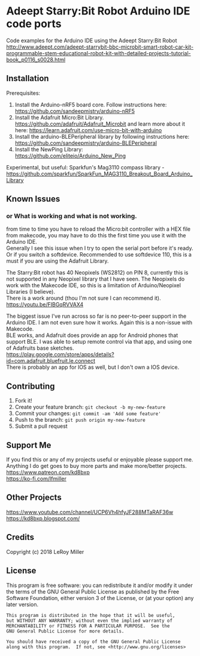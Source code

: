 # Adeept Starry:Bit Robot Arduino IDE code ports

Code examples for the Arduino IDE using the Adeept Starry:Bit Robot
http://www.adeept.com/adeept-starrybit-bbc-microbit-smart-robot-car-kit-programmable-stem-educational-robot-kit-with-detailed-projects-tutorial-book_p0116_s0028.html

## Installation

Prerequisites: 
1) Install the Arduino-nRF5 board core. Follow instructions here:  
https://github.com/sandeepmistry/arduino-nRF5  
2) Install the Adafruit Micro:Bit Library.  
https://github.com/adafruit/Adafruit_Microbit and learn more about it here:  https://learn.adafruit.com/use-micro-bit-with-arduino   
3) Install the arduino-BLEPeripheral library by following instructions here:  
https://github.com/sandeepmistry/arduino-BLEPeripheral   
4) Install the NewPing Library: https://github.com/eliteio/Arduino_New_Ping  

Experimental, but useful:
Sparkfun's Mag3110 compass library - https://github.com/sparkfun/SparkFun_MAG3110_Breakout_Board_Arduino_Library   

## Known Issues 
### or What is working and what is not working.

from time to time you have to reload the Micro:bit controller with a HEX file from
makecode, you may have to do this the first time you use it with the Arduino IDE.  
Generally I see this issue when I try to open the serial port before it's ready. Or if you switch a softdevice. Recommended to use softdevice 110, this is a must if you are using the Adafruit Library.  

The Starry:Bit robot has 40 Neopixels (WS2812) on PIN 8, currently this is not supported in any Neopixel library that I have seen. The Neopixels do work with the Makecode IDE, so this is a limitation of Arduino/Neopixel Libraries (I believe).  
There is a work around (thou I'm not sure I can recommend it).  
https://youtu.be/FIBGqRVVAX4  


The biggest issue I've run across so far is no peer-to-peer support in the Arduino IDE.  I am not even sure how it works. Again this is a non-issue with Makecode.  
BLE works, and Adafruit does provide an app for Android phones that support BLE. I was able to setup remote control via that app, and using one of Adafruits base sketches.  
https://play.google.com/store/apps/details?id=com.adafruit.bluefruit.le.connect   
There is probably an app for IOS as well, but I don't own a IOS device.  

## Contributing

1. Fork it!
2. Create your feature branch: `git checkout -b my-new-feature`
3. Commit your changes: `git commit -am 'Add some feature'`
4. Push to the branch: `git push origin my-new-feature`
5. Submit a pull request

## Support Me

If you find this or any of my projects useful or enjoyable please support me.  
Anything I do get goes to buy more parts and make more/better projects.  
https://www.patreon.com/kd8bxp  
https://ko-fi.com/lfmiller  

## Other Projects

https://www.youtube.com/channel/UCP6Vh4hfyJF288MTaRAF36w  
https://kd8bxp.blogspot.com/  


## Credits

Copyright (c) 2018 LeRoy Miller

## License

This program is free software: you can redistribute it and/or modify
    it under the terms of the GNU General Public License as published by
    the Free Software Foundation, either version 3 of the License, or
    (at your option) any later version.

    This program is distributed in the hope that it will be useful,
    but WITHOUT ANY WARRANTY; without even the implied warranty of
    MERCHANTABILITY or FITNESS FOR A PARTICULAR PURPOSE.  See the
    GNU General Public License for more details.

    You should have received a copy of the GNU General Public License
    along with this program.  If not, see <http://www.gnu.org/licenses>
